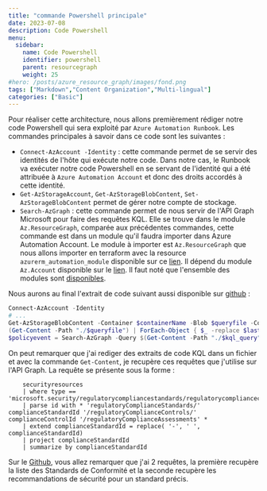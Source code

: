 ```yaml
---
title: "commande Powershell principale"
date: 2023-07-08
description: Code Powershell
menu:
  sidebar:
    name: Code Powershell
    identifier: powershell
    parent: resourcegraph
    weight: 25
#hero: /posts/azure_resource_graph/images/fond.png
tags: ["Markdown","Content Organization","Multi-lingual"]
categories: ["Basic"]
---
```


Pour réaliser cette architecture, nous allons premièrement rédiger notre code Powershell qui sera exploité par `Azure Automation Runbook`. Les commandes principales à savoir dans ce code sont les suivantes :
- `Connect-AzAccount -Identity` : cette commande permet de se servir des identités de l'hôte qui exécute notre code. Dans notre cas, le Runbook va exécuter notre code Powershell en se servant de l'identité qui a été attribuée à `Azure Automation Account` et donc des droits accordés à cette identité.
- `Get-AzStorageAccount`, `Get-AzStorageBlobContent`, `Set-AzStorageBlobContent` permet de gérer notre compte de stockage.
- `Search-AzGraph` : cette commande permet de nous servir de l'API Graph Microsoft pour faire des requêtes KQL. Elle se trouve dans le module `Az.ResourceGraph`, comparée aux précédentes commandes, cette commande est dans un module qu'il faudra importer dans Azure Automation Account. Le module à importer est `Az.ResourceGraph` que nous allons importer en terraform avec la resource `azurerm_automation_module` disponible sur ce [lien](https://www.powershellgallery.com/api/v2/package/Az.ResourceGraph/0.13.0). Il dépend du module `Az.Account` disponible sur le [lien](https://www.powershellgallery.com/api/v2/package/Az.Accounts/2.12.4). Il faut noté que l'ensemble des modules sont [disponibles](https://www.powershellgallery.com/packages).

Nous aurons au final l'extrait de code suivant aussi disponible sur [github](https://github.com/aubinaso/DefenderForCloudAutomate/blob/main/get_compliance.ps1) :

```PowerShell
Connect-AzAccount -Identity
# ...
Get-AzStorageBlobContent -Container $containerName -Blob $queryfile -Context $Context -Destination "./$queryfile" -Force
(Get-Content -Path "./$queryfile") | ForEach-Object { $_ -replace $lastStandard, $newStandard } | Set-Content -Path "./$kql_query"
$policyevent = Search-AzGraph -Query $(Get-Content -Path "./$kql_query" -raw)
```

On peut remarquer que j'ai rediger des extraits de code KQL dans un fichier et avec la commande `Get-Content`, je recupère ces requêtes que j'utilise sur l'API Graph.
La requête se présente sous la forme :

```
    securityresources
    | where type == 'microsoft.security/regulatorycompliancestandards/regulatorycompliancecontrols/regulatorycomplianceassessments'
    | parse id with * 'regulatoryComplianceStandards/' complianceStandardId '/regulatoryComplianceControls/' complianceControlId '/regulatoryComplianceAssessments' *
    | extend complianceStandardId = replace( '-', ' ', complianceStandardId)
    | project complianceStandardId
    | summarize by complianceStandardId
```

Sur le [Github](https://github.com/aubinaso/DefenderForCloudAutomate/tree/main), vous allez remarquer que j'ai 2 requêtes, la première recupère la liste des Standards de Conformité et la seconde recupère les recommandations de sécurité pour un standard précis.